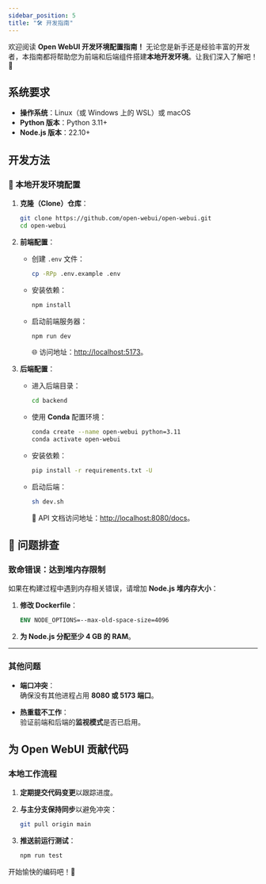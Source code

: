 ```yaml
---
sidebar_position: 5
title: "🛠️ 开发指南"
---
```


欢迎阅读 **Open WebUI 开发环境配置指南！** 无论您是新手还是经验丰富的开发者，本指南都将帮助您为前端和后端组件搭建**本地开发环境**。让我们深入了解吧！🚀

## 系统要求

- **操作系统**：Linux（或 Windows 上的 WSL）或 macOS  
- **Python 版本**：Python 3.11+  
- **Node.js 版本**：22.10+

## 开发方法

### 🐧 本地开发环境配置

1. **克隆（Clone）仓库**：

   ```bash
   git clone https://github.com/open-webui/open-webui.git
   cd open-webui
   ```

2. **前端配置**：
   - 创建 `.env` 文件：

     ```bash
     cp -RPp .env.example .env
     ```

   - 安装依赖：

     ```bash
     npm install
     ```

   - 启动前端服务器：

     ```bash
     npm run dev
     ```

     🌐 访问地址：[http://localhost:5173](http://localhost:5173)。

3. **后端配置**：
   - 进入后端目录：

     ```bash
     cd backend
     ```

   - 使用 **Conda** 配置环境：

     ```bash
     conda create --name open-webui python=3.11
     conda activate open-webui
     ```

   - 安装依赖：

     ```bash
     pip install -r requirements.txt -U
     ```

   - 启动后端：

     ```bash
     sh dev.sh
     ```

     📄 API 文档访问地址：[http://localhost:8080/docs](http://localhost:8080/docs)。


## 🐛 问题排查

### **致命错误：达到堆内存限制**

如果在构建过程中遇到内存相关错误，请增加 **Node.js 堆内存大小**：

1. **修改 Dockerfile**：

   ```dockerfile
   ENV NODE_OPTIONS=--max-old-space-size=4096
   ```

2. **为 Node.js 分配至少 4 GB 的 RAM**。

---

### **其他问题**

- **端口冲突**：  
   确保没有其他进程占用 **8080 或 5173 端口**。

- **热重载不工作**：  
   验证前端和后端的**监视模式**是否已启用。

## 为 Open WebUI 贡献代码

### 本地工作流程

1. **定期提交代码变更**以跟踪进度。
2. **与主分支保持同步**以避免冲突：

   ```bash
   git pull origin main
   ```

3. **推送前运行测试**：

   ```bash
   npm run test
   ```

开始愉快的编码吧！🎉
